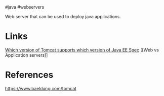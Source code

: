#java #webservers 

Web server that can be used to deploy java applications. 


# Links

[Which version of Tomcat supports which version of Java EE Spec](https://tomcat.apache.org/whichversion.html)
[[Web vs Application servers]]

# References
https://www.baeldung.com/tomcat